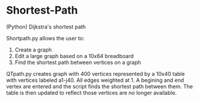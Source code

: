 Shortest-Path
=============

(Python) Dijkstra's shortest path

Shortpath.py allows the user to:

1.  Create a graph
2.  Edit a large graph based on a 10x64 breadboard
3.  Find the shortest path between vertices on a graph

QTpath.py creates graph with 400 vertices represented by a 10x40 table with vertices labeled a1-j40.
All edges weighted at 1. A begining and end vertex are entered and the script finds the shortest path 
between them. The table is then updated to reflect those vertices are no longer available.

